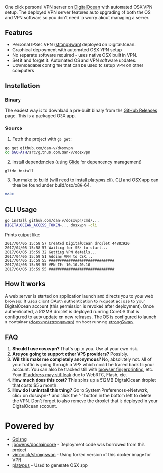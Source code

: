 One click personal VPN server on [DigitalOcean](https://digitalocean.com) with automated OSX VPN setup. The deployed VPN server features auto upgrading of both the OS and VPN software so you don't need to worry about managing a server.

## Features
* Personal IPSec VPN ([strongSwan](https://www.strongswan.org/)) deployed on DigitalOcean.
* Graphical deployment with automated OSX VPN setup.
* No separate software required - uses native OSX built in VPN.
* Set it and forget it. Automated OS and VPN software updates.
* Downloadable config file that can be used to setup VPN on other computers

## Installation

### Binary
The easiest way is to download a pre-built binary from the [GitHub Releases](https://github.com/dan-v/dosxvpn/releases) page. This is a packaged OSX app.

### Source
1. Fetch the project with `go get`:

  ```sh
  go get github.com/dan-v/dosxvpn
  cd $GOPATH/src/github.com/dan-v/dosxvpn
  ```

2. Install dependencies (using [Glide](https://github.com/Masterminds/glide) for dependency management)

  ```sh
  glide install
  ```
  
3. Run make to build (will need to install [platypus cli](http://www.sveinbjorn.org/platypus)). CLI and OSX app can then be found under build/osx/x86-64.

  ```sh
  make
  ```

## CLI Usage

```bash
go install github.com/dan-v/dosxvpn/cmd/...
DIGITALOCEAN_ACCESS_TOKEN=... dosxvpn -cli
```

Prints output like:
```
2017/04/05 15:58:57 Created DigitalOcean droplet 44882920
2017/04/05 15:58:57 Waiting for SSH to start...
2017/04/05 15:59:32 Getting VPN details...
2017/04/05 15:59:51 Adding VPN to OSX...
2017/04/05 15:59:55 ##############################
2017/04/05 15:59:55 VPN IP: 10.10.10.10
2017/04/05 15:59:55 ##############################
```

## How it works
A web server is started on application launch and directs you to your web browser. It uses client OAuth authentication to request access to your DigitalOcean account (this permission is revoked after deployment). Once authenticated, a 512MB droplet is deployed running CoreOS that is configured to auto update on new releases. The OS is configured to launch a container ([dosxvpn/strongswan](https://hub.docker.com/r/dosxvpn/strongswan/)) on boot running [strongSwan](https://www.strongswan.org/). 

## FAQ
1. <b>Should I use dosxvpn?</b> That's up to you. Use at your own risk.
2. <b>Are you going to support other VPS providers?</b> Possibly.
3. <b>Will this make me completely anonymous?</b> No, absolutely not. All of your traffic is going through a VPS which could be traced back to your account. You can also be tracked still with [browser fingerprinting](https://panopticlick.eff.org/), etc. Your [IP address may still leak](https://ipleak.net/) due to WebRTC, Flash, etc.
4. <b>How much does this cost?</b> This spins up a 512MB DigitalOcean droplet that costs $5 a month.
5. <b>How do I uninstall this thing?</b> Go to System Preferences->Network, click on dosxvpn-* and click the '-' button in the bottom left to delete the VPN. Don't forget to also remove the droplet that is deployed in your DigitalOcean account.

# Powered by
* [Golang](https://golang.org/)
* [jbowens/dochaincore](https://github.com/jbowens/dochaincore) - Deployment code was borrowed from this project
* [vimagick/strongswan](https://github.com/vimagick/dockerfiles/tree/master/strongswan) - Using forked version of this docker image for VPN
* [platypus](http://www.sveinbjorn.org/platypus) - Used to generate OSX app 